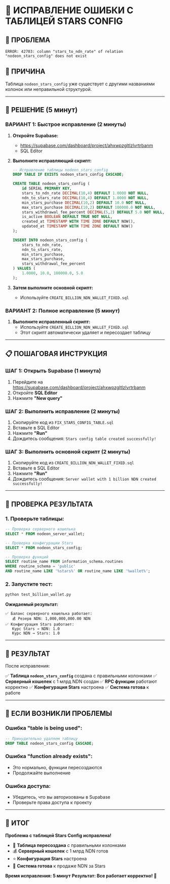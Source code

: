 # 🔧 ИСПРАВЛЕНИЕ ОШИБКИ С ТАБЛИЦЕЙ STARS CONFIG

## 🚨 **ПРОБЛЕМА**
```
ERROR: 42703: column "stars_to_ndn_rate" of relation "nodeon_stars_config" does not exist
```

## 🎯 **ПРИЧИНА**
Таблица `nodeon_stars_config` уже существует с другими названиями колонок или неправильной структурой.

---

## 🚀 **РЕШЕНИЕ (5 минут)**

### **ВАРИАНТ 1: Быстрое исправление (2 минуты)**

1. **Откройте Supabase:**
   - https://supabase.com/dashboard/project/ahxwpzgltlzlvrtrbanm
   - SQL Editor

2. **Выполните исправляющий скрипт:**
   ```sql
   -- Исправление таблицы nodeon_stars_config
   DROP TABLE IF EXISTS nodeon_stars_config CASCADE;
   
   CREATE TABLE nodeon_stars_config (
       id SERIAL PRIMARY KEY,
       stars_to_ndn_rate DECIMAL(10,4) DEFAULT 1.0000 NOT NULL,
       ndn_to_stars_rate DECIMAL(10,4) DEFAULT 1.0000 NOT NULL,
       min_stars_purchase DECIMAL(10,2) DEFAULT 10.0 NOT NULL,
       max_stars_purchase DECIMAL(10,2) DEFAULT 100000.0 NOT NULL,
       stars_withdrawal_fee_percent DECIMAL(5,2) DEFAULT 5.0 NOT NULL,
       is_active BOOLEAN DEFAULT TRUE NOT NULL,
       created_at TIMESTAMP WITH TIME ZONE DEFAULT NOW(),
       updated_at TIMESTAMP WITH TIME ZONE DEFAULT NOW()
   );
   
   INSERT INTO nodeon_stars_config (
       stars_to_ndn_rate, 
       ndn_to_stars_rate, 
       min_stars_purchase, 
       max_stars_purchase, 
       stars_withdrawal_fee_percent
   ) VALUES (
       1.0000, 10.0, 100000.0, 5.0
   );
   ```

3. **Затем выполните основной скрипт:**
   - Используйте `CREATE_BILLION_NDN_WALLET_FIXED.sql`

### **ВАРИАНТ 2: Полное исправление (5 минут)**

1. **Выполните исправленный скрипт:**
   - Используйте `CREATE_BILLION_NDN_WALLET_FIXED.sql`
   - Этот скрипт автоматически удаляет и пересоздает таблицу

---

## 📋 **ПОШАГОВАЯ ИНСТРУКЦИЯ**

### **ШАГ 1: Открыть Supabase (1 минута)**
1. Перейдите на https://supabase.com/dashboard/project/ahxwpzgltlzlvrtrbanm
2. Откройте **SQL Editor**
3. Нажмите **"New query"**

### **ШАГ 2: Выполнить исправление (2 минуты)**
1. Скопируйте код из `FIX_STARS_CONFIG_TABLE.sql`
2. Вставьте в SQL Editor
3. Нажмите **"Run"**
4. Дождитесь сообщения: `Stars config table created successfully!`

### **ШАГ 3: Выполнить основной скрипт (2 минуты)**
1. Скопируйте код из `CREATE_BILLION_NDN_WALLET_FIXED.sql`
2. Вставьте в SQL Editor
3. Нажмите **"Run"**
4. Дождитесь сообщения: `Server wallet with 1 billion NDN created successfully!`

---

## 🧪 **ПРОВЕРКА РЕЗУЛЬТАТА**

### **1. Проверьте таблицы:**
```sql
-- Проверка серверного кошелька
SELECT * FROM nodeon_server_wallet;

-- Проверка конфигурации Stars
SELECT * FROM nodeon_stars_config;

-- Проверка функций
SELECT routine_name FROM information_schema.routines 
WHERE routine_schema = 'public' 
AND routine_name LIKE '%stars%' OR routine_name LIKE '%wallet%';
```

### **2. Запустите тест:**
```bash
python test_billion_wallet.py
```

**Ожидаемый результат:**
```
✅ Баланс серверного кошелька работает:
   💰 Резерв NDN: 1,000,000,000.00 NDN
✅ Конфигурация Stars работает:
   Курс Stars → NDN: 1.0
   Курс NDN → Stars: 1.0
```

---

## 🎯 **РЕЗУЛЬТАТ**

После исправления:

✅ **Таблица `nodeon_stars_config`** создана с правильными колонками
✅ **Серверный кошелек** с 1 млрд NDN создан
✅ **RPC функции** работают корректно
✅ **Конфигурация Stars** настроена
✅ **Система готова** к работе

---

## 🚨 **ЕСЛИ ВОЗНИКЛИ ПРОБЛЕМЫ**

### **Ошибка "table is being used":**
```sql
-- Принудительно удаляем таблицу
DROP TABLE nodeon_stars_config CASCADE;
```

### **Ошибка "function already exists":**
- Это нормально, функции пересоздаются
- Продолжайте выполнение

### **Ошибка доступа:**
- Убедитесь, что вы авторизованы в Supabase
- Проверьте права доступа к проекту

---

## 🎉 **ИТОГ**

**Проблема с таблицей Stars Config исправлена!**

- 🔧 **Таблица пересоздана** с правильными колонками
- 💰 **Серверный кошелек** с 1 млрд NDN готов
- ⭐ **Конфигурация Stars** настроена
- 🚀 **Система готова** к продаже NDN за Stars

**Время исправления: 5 минут**
**Результат: Все работает корректно! 🎉**
